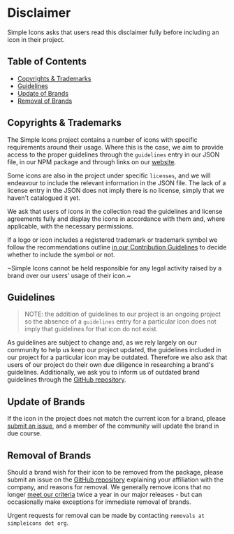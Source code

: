 # Disclaimer

Simple Icons asks that users read this disclaimer fully before including an icon in their project.

## Table of Contents

* [Copyrights & Trademarks](#copyrights--trademarks)
* [Guidelines](#guidelines)
* [Update of Brands](#update-of-brands)
* [Removal of Brands](#removal-of-brands)

## Copyrights & Trademarks

The Simple Icons project contains a number of icons with specific requirements around their usage. Where this is the case, we aim to provide access to the proper guidelines through the `guidelines` entry in our JSON file, in our NPM package and through links on our [website].

Some icons are also in the project under specific `licenses`, and we will endeavour to include the relevant information in the JSON file. The lack of a license entry in the JSON does not imply there is no license, simply that we haven't catalogued it yet.

We ask that users of icons in the collection read the guidelines and license agreements fully and display the icons in accordance with them and, where applicable, with the necessary permissions.

If a logo or icon includes a registered trademark or trademark symbol we follow the recommendations outline [in our Contribution Guidelines](https://github.com/simple-icons/simple-icons/blob/develop/CONTRIBUTING.md#icon-guidelines) to decide whether to include the symbol or not.

~Simple Icons cannot be held responsible for any legal activity raised by a brand over our users' usage of their icon.~

## Guidelines

> NOTE: the addition of guidelines to our project is an ongoing project so the absence of a `guidelines` entry for a particular icon does not imply that guidelines for that icon do not exist.

As guidelines are subject to change and, as we rely largely on our community to help us keep our project updated, the guidelines included in our project for a particular icon may be outdated. Therefore we also ask that users of our project do their own due diligence in researching a brand's guidelines. Additionally, we ask you to inform us of outdated brand guidelines through the [GitHub repository].

## Update of Brands

If the icon in the project does not match the current icon for a brand, please [submit an issue](), and a member of the community will update the brand in due course. 

## Removal of Brands

Should a brand wish for their icon to be removed from the package, please submit an issue on the [GitHub repository] explaining your affiliation with the company, and reasons for removal. We generally remove icons that no longer [meet our criteria](https://github.com/simple-icons/simple-icons/blob/develop/CONTRIBUTING.md#requesting-an-icon) twice a year in our major releases - but can occasionally make exceptions for immediate removal of brands.

Urgent requests for removal can be made by contacting `removals at simpleicons dot org`.

[GitHub repository]: https://github.com/simple-icons/simple-icons/issues/new/choose
[website]: https://simpleicons.org/